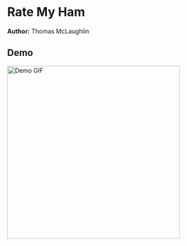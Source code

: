 # Rate My Ham
**Author:** Thomas McLaughlin

## Demo
<img src="RMH_Gif.gif" alt="Demo GIF" width="400"/>
